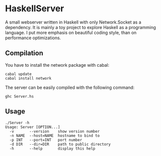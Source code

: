 HaskellServer
=============

A small webserver written in Haskell with only Network.Socket as a dependency.
It is mainly a toy project to explore Haskell as a programming language.
I put more emphasis on beautiful coding style, than on performance optimizations.

## Compilation

You have to install the network package with cabal:

```
cabal update
cabal install network
```

The server can be easily compiled with the following command:

```
ghc Server.hs
```

## Usage

```
./Server -h
Usage: Server [OPTION...]
  -v       --version    show version number
  -n NAME  --host=NAME  hostname to bind to
  -p INT   --port=INT   port number
  -d DIR   --dir=DIR    path to public directory
  -h       --help       display this help
```
